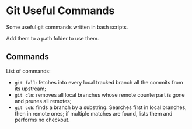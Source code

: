 # Git Useful Commands

Some useful git commands written in bash scripts.

Add them to a path folder to use them.

## Commands

List of commands:
- `git fall`: fetches into every local tracked branch all the commits from its upstream;
- `git cln`: removes all local branches whose remote counterpart is gone and prunes all remotes;
- `git cob`: finds a branch by a substring. Searches first in local branches, then in remote ones; if multiple matches are found, lists them and performs no checkout.
